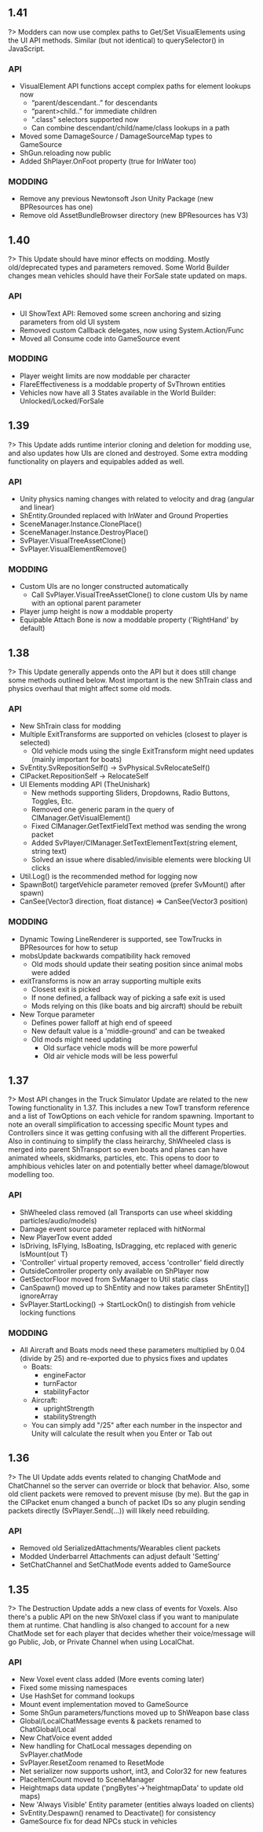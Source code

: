 ## 1.41
?> Modders can now use complex paths to Get/Set VisualElements using the UI API methods. Similar (but not identical) to querySelector() in JavaScript.

### API
* VisualElement API functions accept complex paths for element lookups now
	* “parent/descendant..” for descendants
	* “parent>child..” for immediate children
	* ".class" selectors supported now
	* Can combine descendant/child/name/class lookups in a path
* Moved some DamageSource / DamageSourceMap types to GameSource
* ShGun.reloading now public
* Added ShPlayer.OnFoot property (true for InWater too)

### MODDING
* Remove any previous Newtonsoft Json Unity Package (new BPResources has one)
* Remove old AssetBundleBrowser directory (new BPResources has V3)

## 1.40
?> This Update should have minor effects on modding. Mostly old/deprecated types and parameters removed. Some World Builder changes mean vehicles should have their ForSale state updated on maps.

### API
* UI ShowText API: Removed some screen anchoring and sizing parameters from old UI system
* Removed custom Callback delegates, now using System.Action/Func
* Moved all Consume code into GameSource event

### MODDING
* Player weight limits are now moddable per character
* FlareEffectiveness is a moddable property of SvThrown entities
* Vehicles now have all 3 States available in the World Builder: Unlocked/Locked/ForSale

## 1.39
?> This Update adds runtime interior cloning and deletion for modding use, and also updates how UIs are cloned and destroyed. Some extra modding functionality on players and equipables added as well.

### API
* Unity physics naming changes with related to velocity and drag (angular and linear)
* ShEntity.Grounded replaced with InWater and Ground Properties
* SceneManager.Instance.ClonePlace()
* SceneManager.Instance.DestroyPlace()
* SvPlayer.VisualTreeAssetClone()
* SvPlayer.VisualElementRemove()

### MODDING
* Custom UIs are no longer constructed automatically
  * Call SvPlayer.VisualTreeAssetClone() to clone custom UIs by name with an optional parent parameter
* Player jump height is now a moddable property
* Equipable Attach Bone is now a moddable property ('RightHand' by default)

## 1.38
?> This Update generally appends onto the API but it does still change some methods outlined below. Most important is the new ShTrain class and physics overhaul that might affect some old mods.

### API
* New ShTrain class for modding
* Multiple ExitTransforms are supported on vehicles (closest to player is selected)
  * Old vehicle mods using the single ExitTransform might need updates (mainly important for boats)
* SvEntity.SvRepositionSelf() -> SvPhysical.SvRelocateSelf()
* ClPacket.RepositionSelf -> RelocateSelf
* UI Elements modding API (TheUnishark)
  * New methods supporting Sliders, Dropdowns, Radio Buttons, Toggles, Etc.
  * Removed one generic param in the query of ClManager.GetVisualElement<T>()
  * Fixed ClManager.GetTextFieldText method was sending the wrong packet
  * Added SvPlayer/ClManager.SetTextElementText(string element, string text)
  * Solved an issue where disabled/invisible elements were blocking UI clicks
* Util.Log() is the recommended method for logging now
* SpawnBot() targetVehicle parameter removed (prefer SvMount() after spawn)
* CanSee(Vector3 direction, float distance) => CanSee(Vector3 position)

### MODDING
* Dynamic Towing LineRenderer is supported, see TowTrucks in BPResources for how to setup
* mobsUpdate backwards compatibility hack removed
  * Old mods should update their seating position since animal mobs were added
* exitTransforms is now an array supporting multiple exits
  * Closest exit is picked
  * If none defined, a fallback way of picking a safe exit is used
  * Mods relying on this (like boats and big aircraft) should be rebuilt
* New Torque parameter
  * Defines power falloff at high end of speeed
  * New default value is a 'middle-ground' and can be tweaked
  * Old mods might need updating
    * Old surface vehicle mods will be more powerful
    * Old air vehicle mods will be less powerful 

## 1.37
?> Most API changes in the Truck Simulator Update are related to the new Towing functionality in 1.37. This includes a new TowT transform reference and a list of TowOptions on each vehicle for random spawning. Important to note an overall simplification to accessing specific Mount types and Controllers since it was getting confusing with all the different Properties. Also in continuing to simplify the class heirarchy, ShWheeled class is merged into parent ShTransport so even boats and planes can have animated wheels, skidmarks, particles, etc. This opens to door to amphibious vehicles later on and potentially better wheel damage/blowout modelling too.

### API
* ShWheeled class removed (all Transports can use wheel skidding particles/audio/models)
* Damage event source parameter replaced with hitNormal
* New PlayerTow event added
* IsDriving, IsFlying, IsBoating, IsDragging, etc replaced with generic IsMount<T>(out T)
* 'Controller' virtual property removed, access 'controller' field directly
* OutsideController property only available on ShPlayer now
* GetSectorFloor moved from SvManager to Util static class
* CanSpawn() moved up to ShEntity and now takes parameter ShEntity[] ignoreArray
* SvPlayer.StartLocking() -> StartLockOn() to distingish from vehicle locking functions

### MODDING
* All Aircraft and Boats mods need these parameters multiplied by 0.04 (divide by 25) and re-exported due to physics fixes and updates
   * Boats:
      * engineFactor
      * turnFactor
      * stabilityFactor
   * Aircraft:
      * uprightStrength
      * stabilityStrength
   * You can simply add "/25" after each number in the inspector and Unity will calculate the result when you Enter or Tab out

## 1.36
?> The UI Update adds events related to changing ChatMode and ChatChannel so the server can override or block that behavior. Also, some old client packets were removed to prevent misuse (by me). But the gap in the ClPacket enum changed a bunch of packet IDs so any plugin sending packets directly (SvPlayer.Send(...)) will likely need rebuilding.

### API
* Removed old SerializedAttachments/Wearables client packets
* Modded Underbarrel Attachments can adjust default 'Setting'
* SetChatChannel and SetChatMode events added to GameSource

## 1.35
?> The Destruction Update adds a new class of events for Voxels. Also there's a public API on the new ShVoxel class if you want to manipulate them at runtime. Chat handling is also changed to account for a new ChatMode set for each player that decides whether their voice/message will go Public, Job, or Private Channel when using LocalChat.

### API
* New Voxel event class added (More events coming later)
* Fixed some missing namespaces
* Use HashSet for command lookups
* Mount event implementation moved to GameSource
* Some ShGun parameters/functions moved up to ShWeapon base class
* Global/LocalChatMessage events & packets renamed to ChatGlobal/Local
* New ChatVoice event added
* New handling for ChatLocal messages depending on SvPlayer.chatMode
* SvPlayer.ResetZoom renamed to ResetMode
* Net serializer now supports ushort, int3, and Color32 for new features
* PlaceItemCount moved to SceneManager
* Heightmaps data update ('pngBytes'->'heightmapData' to update old maps)
* New 'Always Visible' Entity parameter (entities always loaded on clients)
* SvEntity.Despawn() renamed to Deactivate() for consistency
* GameSource fix for dead NPCs stuck in vehicles
